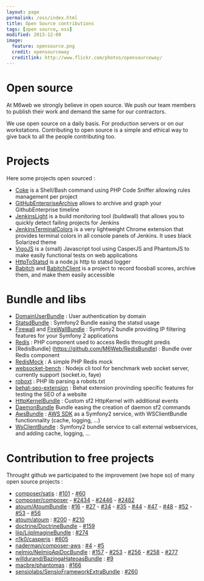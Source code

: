 ```yaml
---
layout: page
permalink: /oss/index.html
title: Open Source contributions
tags: [open source, oss]
modified: 2013-12-09
image:
  feature: opensource.png
  credit: opensourceway
  creditlink: http://www.flickr.com/photos/opensourceway/
---
```


# Open source

At M6web we strongly believe in open source. We push our team members to publish their work and demand the same for our contractors.

We use open source on a daily basis. For production servers or on our workstations. Contributing to open source is a simple and ethical way to give back to all the people contributing too.

# Projects

Here some projects open sourced :

* [Coke](https://github.com/M6Web/Coke) is a Shell/Bash command using PHP Code Sniffer allowing rules management per project
* [GitHubEnterpriseArchive](https://github.com/M6Web/GitHubEnterpriseArchive) allows to archive and graph your GithubEnterprise timeline
* [JenkinsLight](https://github.com/M6Web/JenkinsLight) is a build monitoring tool (buildwall) that allows you to quickly detect failing projects for Jenkins
* [JenkinsTerminalColors](https://github.com/M6Web/JenkinsTerminalColors) is a very lightweight Chrome extension that provides terminal colors in all console panels of Jenkins. It uses black Solarized theme
* [VigoJS](https://github.com/M6Web/VigoJS) is a (small) Javascript tool using CasperJS and PhantomJS to make easily functional tests on web applications
* [HttpToStatsd](https://github.com/M6Web/HttpToStatsd) is a node.js http to statsd logger
* [Babitch](https://github.com/M6Web/Babitch) and [BabitchClient](https://github.com/M6Web/BabitchClient) is a project to record foosball scores, archive them, and make them easily accessible

# Bundle and libs

* [DomainUserBundle](https://github.com/M6Web/DomainUserBundle) : User authentication by domain
* [StatsdBundle](https://github.com/M6Web/StatsdBundle) : Symfony2 Bundle easing the statsd usage
* [Firewall](https://github.com/M6Web/Firewall) and [FireWallBundle](https://github.com/M6Web/FirewallBundle) : Symfony2 bundle providing IP filtering features for your Symfony 2 applications
* [Redis](https://github.com/M6Web/Redis) : PHP component used to access Redis throught predis
* [RedisBundle] (https://github.com/M6Web/RedisBundle) : Bundle over Redis component
* [RedisMock](https://github.com/M6Web/RedisMock) : A simple PHP Redis mock
* [websocket-bench](https://github.com/M6Web/websocket-bench) : Nodejs cli tool for benchmark web socket server, currently support (socket.io, faye)
* [roboxt](https://github.com/M6Web/roboxt) : PHP lib parsing a robots.txt
* [behat-seo-extension](https://github.com/M6Web/behat-seo-extension) : Behat extension provinding specific features for testing the SEO of a website
* [HttpKernelBundle](https://github.com/M6Web/HttpKernelBundle) : Custom sf2 HttpKernel with additional events
* [DaemonBundle](https://github.com/M6Web/DaemonBundle) Bundle easing the creation of daemon sf2 commands
* [AwsBundle](https://github.com/M6Web/AwsBundle) : [AWS SDK](http://aws.amazon.com/sdkforphp/) as a Symfony2 service, with WSClientBundle functionnality (cache, logging, ...)
* [WsClientBundle](https://github.com/M6Web/WsClientBundle) : Symfony2 bundle service to call external webservices, and adding cache, logging, ...

# Contribution to free projects


Throught github we participated to the improvement (we hope so) of many open source projects :

* [composer/satis](https://github.com/composer/satis) : [#101](https://github.com/composer/satis/pull/101) - [#60](https://github.com/composer/satis/pull/60)
* [composer/composer](https://github.com/composer/composer) - [#2434](https://github.com/composer/composer/pull/2434) - [#2446](https://github.com/composer/composer/pull/2446) - [#2482](https://github.com/composer/composer/pull/2482)
* [atoum/AtoumBundle](https://github.com/atoum/AtoumBundle) : [#16](https://github.com/atoum/AtoumBundle/pull/16) - [#27](https://github.com/atoum/AtoumBundle/pull/27) - [#34](https://github.com/atoum/AtoumBundle/pull/34) - [#35](https://github.com/atoum/AtoumBundle/pull/35) - [#44](https://github.com/atoum/AtoumBundle/pull/44) - [#47](https://github.com/atoum/AtoumBundle/pull/47) - [#48](https://github.com/atoum/AtoumBundle/pull/48) - [#52](https://github.com/atoum/AtoumBundle/pull/52) - [#53](https://github.com/atoum/AtoumBundle/pull/53) - [#56](https://github.com/atoum/AtoumBundle/pull/56)
* [atoum/atoum](https://github.com/atoum/atoum) : [#200](https://github.com/atoum/atoum/pull/200) - [#210](https://github.com/atoum/atoum/pull/210)
* [doctrine/DoctrineBundle](https://github.com/doctrine/DoctrineBundle) - [#159](https://github.com/doctrine/DoctrineBundle/pull/159)
* [liip/LiipImagineBundle](https://github.com/liip/LiipImagineBundle) : [#274](https://github.com/liip/LiipImagineBundle/pull/274)
* [n1k0/casperjs](https://github.com/n1k0/casperjs) : [#605](https://github.com/n1k0/casperjs/pull/605)
* [naderman/composer-aws](https://github.com/naderman/composer-aws/) : [#4](https://github.com/naderman/composer-aws/pull/4) - [#5](https://github.com/naderman/composer-aws/pull/5)
* [nelmio/NelmioApiDocBundle](https://github.com/nelmio/NelmioApiDocBundle) : [#157](https://github.com/nelmio/NelmioApiDocBundle/pull/157) -  [#253](https://github.com/nelmio/NelmioApiDocBundle/pull/253) -
[#256](https://github.com/nelmio/NelmioApiDocBundle/pull/256) -  [#258](https://github.com/nelmio/NelmioApiDocBundle/pull/258) - [#277](https://github.com/nelmio/NelmioApiDocBundle/pull/277)
* [willdurand/BazingaHateoasBundle](https://github.com/willdurand/BazingaHateoasBundle) : [#9](https://github.com/willdurand/BazingaHateoasBundle/pull/9)
* [macbre/phantomas](https://github.com/macbre/phantomas) : [#166](https://github.com/macbre/phantomas/pull/166)
* [sensiolabs/SensioFrameworkExtraBundle](https://github.com/sensiolabs/SensioFrameworkExtraBundle) : [#260](https://github.com/sensiolabs/SensioFrameworkExtraBundle/pull/260)
